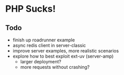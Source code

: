 PHP Sucks!
==========

## Todo

- finish up roadrunner example
- async redis client in server-classic
- improve server examples, more realistic scenarios
- explore how to best exploit ext-uv (server-amp)
  - larger deployment?
  - more requests without crashing?
